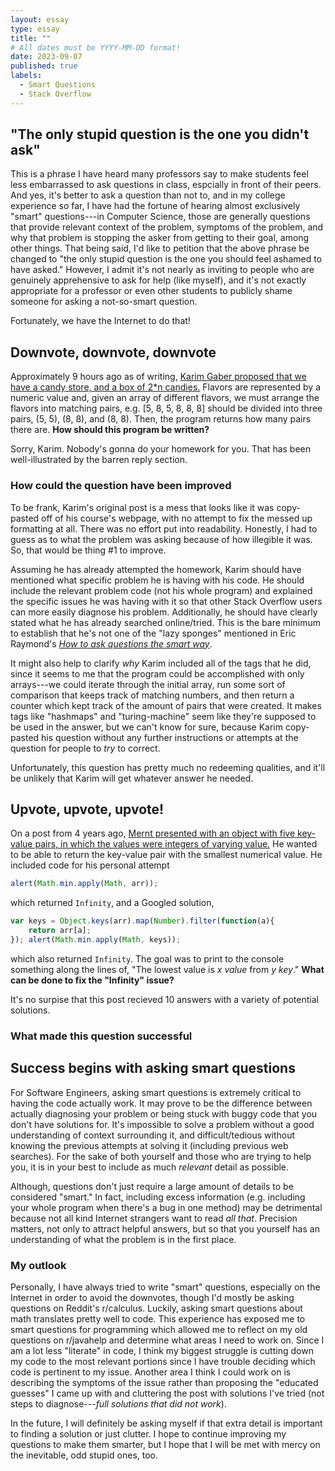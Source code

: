 ```yaml
---
layout: essay
type: essay
title: ""
# All dates must be YYYY-MM-DD format!
date: 2023-09-07
published: true
labels:
  - Smart Questions
  - Stack Overflow
---
```


## "The only stupid question is the one you didn't ask"

This is a phrase I have heard many professors say to make students feel less embarrassed to ask questions in class, espcially in front of their peers. And yes, it's better to ask a question than not to, and in my college experience so far, I have had the fortune of hearing almost exclusively "smart" questions---in Computer Science, those are generally questions that provide relevant context of the problem, symptoms of the problem, and why that problem is stopping the asker from getting to their goal, among other things. That being said, I'd like to petition that the above phrase be changed to "the only stupid question is the one you should feel ashamed to have asked." However, I admit it's not nearly as inviting to people who are genuinely apprehensive to ask for help (like myself), and it's not exactly appropriate for a professor or even other students to publicly shame someone for asking a not-so-smart question.

Fortunately, we have the Internet to do that!

## Downvote, downvote, downvote

Approximately 9 hours ago as of writing, [Karim Gaber proposed that we have a candy store, and a box of 2*n candies.](https://stackoverflow.com/questions/77061160/candy-store-problem-solving-coding-challenge) Flavors are represented by a numeric value and, given an array of different flavors, we must arrange the flavors into matching pairs, e.g. [5, 8, 5, 8, 8, 8] should be divided into three pairs, (5, 5), (8, 8), and (8, 8). Then, the program returns how many pairs there are. **How should this program be written?**

Sorry, Karim. Nobody's gonna do your homework for you. That has been well-illustrated by the barren reply section.

### How could the question have been improved

To be frank, Karim's original post is a mess that looks like it was copy-pasted off of his course's webpage, with no attempt to fix the messed up formatting at all. There was no effort put into readability. Honestly, I had to guess as to what the problem was asking because of how illegible it was. So, that would be thing #1 to improve.

Assuming he has already attempted the homework, Karim should have mentioned what specific problem he is having with his code. He should include the relevant problem code (not his whole program) and explained the specific issues he was having with it so that other Stack Overflow users can more easily diagnose his problem. Additionally, he should have clearly stated what he has already searched online/tried. This is the bare minimum to establish that he's not one of the "lazy sponges" mentioned in Eric Raymond's [_How to ask questions the smart way_](http://www.catb.org/esr/faqs/smart-questions.html). 

It might also help to clarify _why_ Karim included all of the tags that he did, since it seems to me that the program could be accomplished with only arrays---we could iterate through the initial array, run some sort of comparison that keeps track of matching numbers, and then return a counter which kept track of the amount of pairs that were created. It makes tags like "hashmaps" and "turing-machine" seem like they're supposed to be used in the answer, but we can't know for sure, because Karim copy-pasted his question without any further instructions or attempts at the question for people to _try_ to correct.

Unfortunately, this question has pretty much no redeeming qualities, and it'll be unlikely that Karim will get whatever answer he needed.

## Upvote, upvote, upvote!

On a post from 4 years ago, [Mernt presented with an object with five key-value pairs, in which the values were integers of varying value.](https://stackoverflow.com/questions/55332453/get-key-with-minimum-value) He wanted to be able to return the key-value pair with the smallest numerical value. He included code for his personal attempt 
```javascript
alert(Math.min.apply(Math, arr));
```
which returned ```Infinity```, and a Googled solution,
```javascript
var keys = Object.keys(arr).map(Number).filter(function(a){
    return arr[a];
}); alert(Math.min.apply(Math, keys));
```
which also returned ```Infinity```. The goal was to print to the console something along the lines of, "The lowest value is _x value_ from _y key_." **What can be done to fix the "Infinity" issue?**

It's no surpise that this post recieved 10 answers with a variety of potential solutions.

### What made this question successful



## Success begins with asking smart questions

For Software Engineers, asking smart questions is extremely critical to having the code actually work. It may prove to be the difference between actually diagnosing your problem or being stuck with buggy code that you don't have solutions for. It's impossible to solve a problem without a good understanding of context surrounding it, and difficult/tedious without knowing the previous attempts at solving it (including previous web searches). For the sake of both yourself and those who are trying to help you, it is in your best to include as much _relevant_ detail as possible.

Although, questions don't just require a large amount of details to be considered "smart." In fact, including excess information (e.g. including your whole program when there's a bug in one method) may be detrimental because not all kind Internet strangers want to read _all that_. Precision matters, not only to attract helpful answers, but so that you yourself has an understanding of what the problem is in the first place.

### My outlook

Personally, I have always tried to write "smart" questions, especially on the Internet in order to avoid the downvotes, though I'd mostly be asking questions on Reddit's r/calculus. Luckily, asking smart questions about math translates pretty well to code. This experience has exposed me to smart questions for programming which allowed me to reflect on my old questions on r/javahelp and determine what areas I need to work on. Since I am a lot less "literate" in code, I think my biggest struggle is cutting down my code to the most relevant portions since I have trouble deciding which code is pertinent to my issue. Another area I think I could work on is describing the symptoms of the issue rather than proposing the "educated guesses" I came up with and cluttering the post with solutions I've tried (not steps to diagnose---_full solutions that did not work_). 

In the future, I will definitely be asking myself if that extra detail is important to finding a solution or just clutter. I hope to continue improving my questions to make them smarter, but I hope that I will be met with mercy on the inevitable, odd stupid ones, too.
